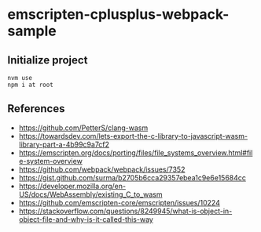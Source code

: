 # emscripten-cplusplus-webpack-sample

## Initialize project
```
nvm use
npm i at root
```

## References
- https://github.com/PetterS/clang-wasm
- https://towardsdev.com/lets-export-the-c-library-to-javascript-wasm-library-part-a-4b99c9a7cf2
- https://emscripten.org/docs/porting/files/file_systems_overview.html#file-system-overview
- https://github.com/webpack/webpack/issues/7352
- https://gist.github.com/surma/b2705b6cca29357ebea1c9e6e15684cc
- https://developer.mozilla.org/en-US/docs/WebAssembly/existing_C_to_wasm
- https://github.com/emscripten-core/emscripten/issues/10224
- https://stackoverflow.com/questions/8249945/what-is-object-in-object-file-and-why-is-it-called-this-way